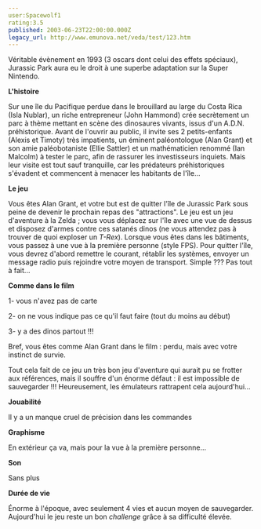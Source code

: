 ```yaml
---
user:Spacewolf1
rating:3.5
published: 2003-06-23T22:00:00.000Z
legacy_url: http://www.emunova.net/veda/test/123.htm
---
```

Véritable évènement en 1993 (3 oscars dont celui des effets spéciaux), Jurassic Park aura eu le droit à une superbe adaptation sur la Super Nintendo.  

  

**L'histoire**  

Sur une île du Pacifique perdue dans le brouillard au large du Costa Rica (Isla Nublar), un riche entrepreneur (John Hammond) crée secrètement un parc à thème mettant en scène des dinosaures vivants, issus d'un A.D.N. préhistorique. Avant de l'ouvrir au public, il invite ses 2 petits-enfants (Alexis et Timoty) très impatients, un éminent paléontologue (Alan Grant) et son amie paléobotaniste (Ellie Sattler) et un mathématicien renommé (Ian Malcolm) à tester le parc, afin de rassurer les investisseurs inquiets. Mais leur visite est tout sauf tranquille, car les prédateurs préhistoriques s'évadent et commencent à menacer les habitants de l'île...  

  

**Le jeu**  

Vous êtes Alan Grant, et votre but est de quitter l'île de Jurassic Park sous peine de devenir le prochain repas des "attractions". Le jeu est un jeu d'aventure à la Zelda ; vous vous déplacez sur l'île avec une vue de dessus et disposez d'armes contre ces satanés dinos (ne vous attendez pas à trouver de quoi exploser un _T-Rex_). Lorsque vous êtes dans les bâtiments, vous passez à une vue à la première personne (style FPS). Pour quitter l'île, vous devrez d'abord remettre le courant, rétablir les systèmes, envoyer un message radio puis rejoindre votre moyen de transport. Simple ??? Pas tout à fait...  

  

**Comme dans le film**  

1- vous n'avez pas de carte  

2- on ne vous indique pas ce qu'il faut faire (tout du moins au début)  

3- y a des dinos partout !!!  

Bref, vous êtes comme Alan Grant dans le film : perdu, mais avec votre instinct de survie.  

Tout cela fait de ce jeu un très bon jeu d'aventure qui aurait pu se frotter aux références, mais il souffre d'un énorme défaut : il est impossible de sauvegarder !!! Heureusement, les émulateurs rattrapent cela aujourd'hui...  

  

  

**Jouabilité**  

Il y a un manque cruel de précision dans les commandes  

**Graphisme**  

En extérieur ça va, mais pour la vue à la première personne...  

**Son**  

Sans plus  

**Durée de vie**  

Énorme à l'époque, avec seulement 4 vies et aucun moyen de sauvegarder. Aujourd'hui le jeu reste un bon _challenge_ grâce à sa difficulté élevée.
